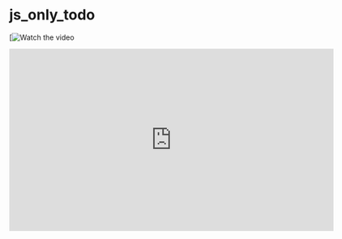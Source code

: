 # js_only_todo
[![Watch the video](https://vimeo.com/863725396/144562f3a3)
<iframe title="vimeo-player" src="https://player.vimeo.com/video/863725396?h=144562f3a3" width="640" height="360" frameborder="0"    allowfullscreen></iframe>
